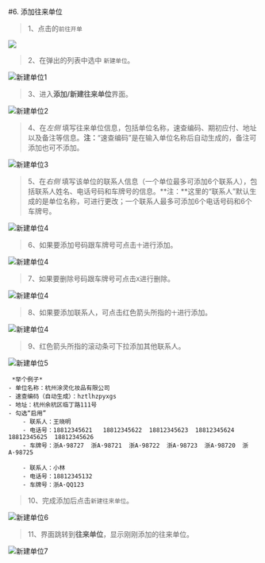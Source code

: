 #6. 添加往来单位

>1、点击的`前往开单`


![](./images/order.png)

>2、在弹出的列表中选中 `新建单位`。

![新建单位1](./images/newunit1.jpg)

>3、进入**添加/新建往来单位**界面。

![新建单位2](./images/newunit2.jpg)

>4、在*左侧* 填写往来单位信息，包括单位名称，速查编码、期初应付、地址以及备注等信息。**注：**“速查编码”是在输入单位名称后自动生成的，备注可添加也可不添加。

![新建单位3](./images/newunit3.png)

>5、在*右侧* 填写该单位的联系人信息（一个单位最多可添加6个联系人），包括联系人姓名、电话号码和车牌号的信息。**注：**这里的“联系人”默认生成的是单位名称，可进行更改；一个联系人最多可添加6个电话号码和6个车牌号。

![新建单位4](./images/newunit4.png)

>6、如果要添加号码跟车牌号可点击`十`进行添加。

![新建单位4](./images/newunit8.png)

>7、如果要删除号码跟车牌号可点击`X`进行删除。

![新建单位4](./images/newunit9.png)

>8、如果要添加联系人，可点击红色箭头所指的`十`进行添加。

![新建单位4](./images/newunit10.png)

>9、红色箭头所指的滚动条可下拉添加其他联系人。


![新建单位5](./images/newunit11.png)


	 *举个例子*
	- 单位名称：杭州涂灵化妆品有限公司
	- 速查编码（自动生成）：hztlhzpyxgs
	- 地址：杭州余杭区临丁路111号
	- 勾选“启用”
		- 联系人：王晓明
		- 电话号：18812345621   18812345622  18812345623  18812345624  18812345625  18812345626
		- 车牌号：浙A·98727  浙A·98721  浙A·98722  浙A·98723  浙A·98720  浙A·98725

		- 联系人：小林
		- 电话号：18812345132
		- 车牌号：浙A·QQ123

>10、完成添加后点击`新建往来单位`。

![新建单位6](./images/newunit6.jpg)



>11、界面跳转到**往来单位**，显示刚刚添加的往来单位。

![新建单位7](./images/newunit7.jpg)